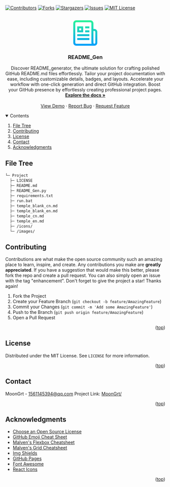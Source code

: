 <div id="top"></div>

[![Contributors][contributors-shield]][contributors-url]
[![Forks][forks-shield]][forks-url]
[![Stargazers][stars-shield]][stars-url]
[![Issues][issues-shield]][issues-url]
[![MIT License][license-shield]][license-url]


<!-- PROJECT LOGO -->
<br />
<div align="center">
	<a href="https://github.com/MoonGrt/README_Gen">
	<img src="images/logo.png" alt="Logo" width="80" height="80">
	</a>
<h3 align="center">README_Gen</h3>
	<p align="center">
	Discover README_generator, the ultimate solution for crafting polished GitHub README.md files effortlessly. Tailor your project documentation with ease, including customizable details, badges, and layouts. Accelerate your workflow with one-click generation and direct GitHub integration. Boost your GitHub presence by effortlessly creating professional project pages.
	<br />
	<a href="https://github.com/MoonGrt/README_Gen"><strong>Explore the docs »</strong></a>
	<br />
	<br />
	<a href="https://github.com/MoonGrt/README_Gen">View Demo</a>
	·
	<a href="https://github.com/MoonGrt/README_Gen/issues">Report Bug</a>
	·
	<a href="https://github.com/MoonGrt/README_Gen/issues">Request Feature</a>
	</p>
</div>


<!-- CONTENTS -->
<details open>
  <summary>Contents</summary>
  <ol>
    <li><a href="#file-tree">File Tree</a></li>
    <li><a href="#contributing">Contributing</a></li>
    <li><a href="#license">License</a></li>
    <li><a href="#contact">Contact</a></li>
    <li><a href="#acknowledgments">Acknowledgments</a></li>
  </ol>
</details>

<!-- FILE TREE -->
## File Tree

```
└─ Project
  ├─ LICENSE
  ├─ README.md
  ├─ README_Gen.py
  ├─ requirements.txt
  ├─ run.bat
  ├─ temple_blank_cn.md
  ├─ temple_blank_en.md
  ├─ temple_cn.md
  ├─ temple_en.md
  ├─ /icons/
  └─ /images/

```
<!-- CONTRIBUTING -->
## Contributing
Contributions are what make the open source community such an amazing place to learn, inspire, and create. Any contributions you make are **greatly appreciated**.
If you have a suggestion that would make this better, please fork the repo and create a pull request. You can also simply open an issue with the tag "enhancement".
Don't forget to give the project a star! Thanks again!
1. Fork the Project
2. Create your Feature Branch (`git checkout -b feature/AmazingFeature`)
3. Commit your Changes (`git commit -m 'Add some AmazingFeature'`)
4. Push to the Branch (`git push origin feature/AmazingFeature`)
5. Open a Pull Request
<p align="right">(<a href="#top">top</a>)</p>


<!-- LICENSE -->
## License
Distributed under the MIT License. See `LICENSE` for more information.
<p align="right">(<a href="#top">top</a>)</p>


<!-- CONTACT -->
## Contact
MoonGrt - 1561145394@qq.com
Project Link: [MoonGrt/](https://github.com/MoonGrt/)
<p align="right">(<a href="#top">top</a>)</p>


<!-- ACKNOWLEDGMENTS -->
## Acknowledgments
* [Choose an Open Source License](https://choosealicense.com)
* [GitHub Emoji Cheat Sheet](https://www.webpagefx.com/tools/emoji-cheat-sheet)
* [Malven's Flexbox Cheatsheet](https://flexbox.malven.co/)
* [Malven's Grid Cheatsheet](https://grid.malven.co/)
* [Img Shields](https://shields.io)
* [GitHub Pages](https://pages.github.com)
* [Font Awesome](https://fontawesome.com)
* [React Icons](https://react-icons.github.io/react-icons/search)
<p align="right">(<a href="#top">top</a>)</p>


<!-- MARKDOWN LINKS & IMAGES -->
<!-- https://www.markdownguide.org/basic-syntax/#reference-style-links -->
[contributors-shield]: https://img.shields.io/github/contributors/MoonGrt/README_Gen.svg?style=for-the-badge
[contributors-url]: https://github.com/MoonGrt/README_Gen/graphs/contributors
[forks-shield]: https://img.shields.io/github/forks/MoonGrt/README_Gen.svg?style=for-the-badge
[forks-url]: https://github.com/MoonGrt/README_Gen/network/members
[stars-shield]: https://img.shields.io/github/stars/MoonGrt/README_Gen.svg?style=for-the-badge
[stars-url]: https://github.com/MoonGrt/README_Gen/stargazers
[issues-shield]: https://img.shields.io/github/issues/MoonGrt/README_Gen.svg?style=for-the-badge
[issues-url]: https://github.com/MoonGrt/README_Gen/issues
[license-shield]: https://img.shields.io/github/license/MoonGrt/README_Gen.svg?style=for-the-badge
[license-url]: https://github.com/MoonGrt/README_Gen/blob/master/LICENSE

